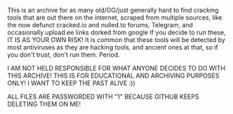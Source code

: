 This is an archive for as many old/OG/just generally hard to find cracking tools that are out there on the internet, scraped from multiple sources, like the now defunct cracked.io and nulled.to forums, Telegram, and occasionally upload.ee links dorked from google
If you decide to run these, IT IS AS YOUR OWN RISK! It is common that these tools will be detected by most antiviruses as they are hacking tools, and ancient ones at that, so if you don't trust, don't run them. Period.

I AM NOT HELD RESPONSIBLE FOR WHAT ANYONE DECIDES TO DO WITH THIS ARCHIVE! THIS IS FOR EDUCATIONAL AND ARCHIVING PURPOSES ONLY! I WANT TO KEEP THE PAST ALIVE :))

ALL FILES ARE PASSWORDED WITH "1" BECAUSE GITHUB KEEPS DELETING THEM ON ME!
